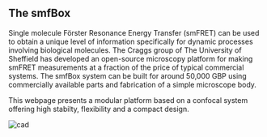## The smfBox
Single molecule Förster Resonance Energy Transfer (smFRET) can be used to obtain a unique level of information specifically for dynamic processes involving biological molecules. The Craggs group of The University of Sheffield has developed an open-source microscopy platform for making smFRET measurements at a fraction of the price of typical commercial systems. The smfBox system can be built for around 50,000 GBP using commercially available parts and fabrication of a simple microscope body. 

This webpage presents a modular platform based on a confocal system offering high stabilty, flexibility and a compact design. 

        
![cad](/smfScope/scope_cad3-e1495538367887.png)
      
